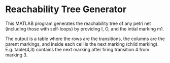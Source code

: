 # Reachability Tree Generator
This MATLAB program generates the reachability tree of any petri net (including those with self-loops) by providing I, O, and the intial marking m1. 

The output is a table where the rows are the transitions, the columns are the parent markings, and inside each cell is the next marking (child marking). E.g. table(4,3) contains the next marking after firing transition 4 from marking 3.
